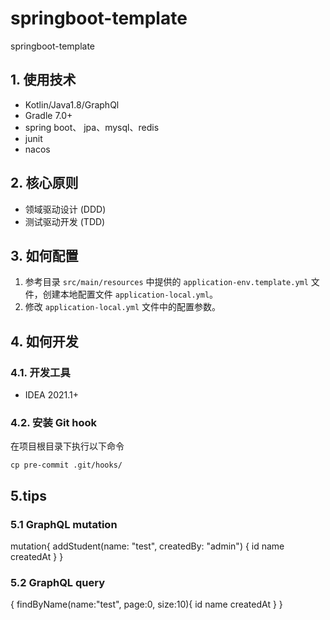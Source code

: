 # springboot-template
springboot-template

## 1. 使用技术

* Kotlin/Java1.8/GraphQl
* Gradle 7.0+
* spring boot、 jpa、mysql、redis
* junit
* nacos

## 2. 核心原则

* 领域驱动设计 (DDD)
* 测试驱动开发 (TDD)

## 3. 如何配置
1. 参考目录 `src/main/resources` 中提供的 `application-env.template.yml` 文件，创建本地配置文件 `application-local.yml`。
2. 修改 `application-local.yml` 文件中的配置参数。

## 4. 如何开发

### 4.1. 开发工具

* IDEA 2021.1+

### 4.2. 安装 Git hook

在项目根目录下执行以下命令

```shell
cp pre-commit .git/hooks/
```

## 5.tips
### 5.1 GraphQL mutation
mutation{
    addStudent(name: "test", createdBy: "admin") {
        id
        name
        createdAt
    }
}
### 5.2 GraphQL query
{
    findByName(name:"test", page:0, size:10){
        id
        name
        createdAt
    }
}







